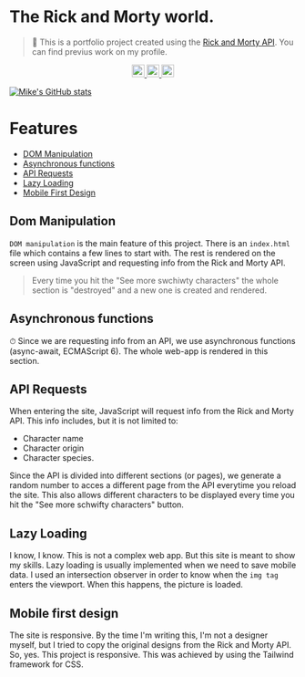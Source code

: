 # The Rick and Morty world.
> 🙉 This is a portfolio project created using the [Rick and Morty API](https://rickandmortyapi.com/). You can find previus work on my profile. 

<p align="center">
<a href="https://www.instagram.com/miguelhmx/" target="_blank">
  <img alt="Miguel's Instagram" width="22px" src="https://raw.githubusercontent.com/hussainweb/hussainweb/main/icons/instagram.png" />
</a>
<a href="https://twitter.com/@miguelhmx" target="_blank">
  <img alt="Miguel Hernández | Twitter" width="22px" src="https://raw.githubusercontent.com/peterthehan/peterthehan/master/assets/twitter.svg" />
</a>
<a href="https://www.linkedin.com/in/miguelhmx/" target="_blank">
  <img alt="Miguel's LinkedIN" width="22px" src="https://raw.githubusercontent.com/peterthehan/peterthehan/master/assets/linkedin.svg" />
</a>

[![Mike's GitHub stats](https://github-readme-stats.vercel.app/api?username=miguelhernandezk&show_icons=true)](https://github.com/miguelhernandezk/github-readme-stats)
</p>


# Features

- [DOM Manipulation](#dom-manipulation)
- [Asynchronous functions](#Asynchronous-functions)
- [API Requests](#api-requests)
- [Lazy Loading](#lazy-loading)
- [Mobile First Design](#Mobile-first-design)


## Dom Manipulation
`DOM manipulation` is the main feature of this project. There is an `index.html` file which contains a few lines to start with. The rest is rendered on the screen using JavaScript and requesting info from the  Rick and Morty API. 

> Every time you hit the "See more swchiwty characters" the whole section is "destroyed" and a new one is created and rendered.

## Asynchronous functions
⏱ Since we are requesting info from an API, we use asynchronous functions (async-await, ECMAScript 6). The whole web-app is rendered in this section. 

## API Requests
When entering the site, JavaScript will request info from the Rick and Morty API. This info includes, but it is not limited to:
- Character name
- Character origin
- Character species.

Since the API is divided into different sections (or pages), we generate a random number to acces a different page from the API everytime you reload the site. This also allows different characters to be displayed every time you hit the "See more schwifty characters" button. 

## Lazy Loading
I know, I know. This is not a complex web app. But this site is meant to show my skills. Lazy loading is usually implemented when we need to save mobile data. I used an intersection observer in order to know when the `img tag` enters the viewport. When this happens, the picture is loaded. 

## Mobile first design
The site is responsive. By the time I'm writing this, I'm not a designer myself, but I tried to copy the original designs from the Rick and Morty API. So, yes. This project is responsive. This was achieved by using the Tailwind framework for CSS. 
